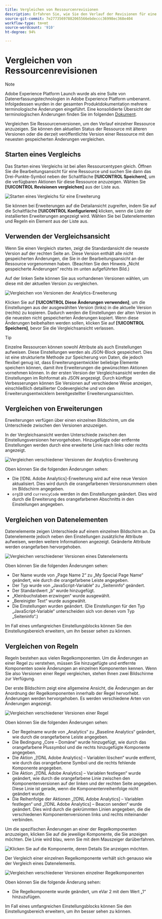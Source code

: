 ```yaml
---
title: Vergleichen von Ressourcenrevisionen
description: Erfahren Sie, wie Sie den Verlauf der Revisionen für eine Tag-Ressource in Adobe Experience Platform anzeigen können.
source-git-commit: 7e27735697882065566ebdeccc36998ec368e404
workflow-type: tm+mt
source-wordcount: '910'
ht-degree: 94%

---
```


# Vergleichen von Ressourcenrevisionen

>[!NOTE]
>
>Adobe Experience Platform Launch wurde als eine Suite von Datenerfassungstechnologien in Adobe Experience Platform umbenannt. Infolgedessen wurden in der gesamten Produktdokumentation mehrere terminologische Änderungen eingeführt. Eine konsolidierte Übersicht der terminologischen Änderungen finden Sie im folgenden [Dokument](../../term-updates.md).

Vergleichen Sie Ressourcenversionen, um den Verlauf einzelner Ressource anzuzeigen. Sie können den aktuellen Status der Ressource mit älteren Versionen oder die derzeit veröffentlichte Version einer Ressource mit den neuesten gespeicherten Änderungen vergleichen.

## Starten eines Vergleichs

Das Starten eines Vergleichs ist bei allen Ressourcentypen gleich. Öffnen Sie die Bearbeitungsansicht für eine Ressource und suchen Sie dann das Drei-Punkte-Symbol neben der Schaltfläche **[!UICONTROL Speichern]**, um die verfügbaren Aktionen für diese Ressource anzuzeigen. Wählen Sie **[!UICONTROL Revisionen vergleichen]** aus der Liste aus.

![Starten eines Vergleichs für eine Erweiterung](../../images/compare-initiate-extension.png)

Sie können bei Erweiterungen auf die Detailansicht zugreifen, indem Sie auf die Schaltfläche **[!UICONTROL Konfigurieren]** klicken, wenn die Liste der installierten Erweiterungen angezeigt wird. Wählen Sie bei Datenelementen und Regeln ein Element aus der Liste aus.

## Verwenden der Vergleichsansicht

Wenn Sie einen Vergleich starten, zeigt die Standardansicht die neueste Version auf der rechten Seite an. Diese Version enthält alle nicht gespeicherten Änderungen, die Sie in der Bearbeitungsansicht an der Ressource vorgenommen haben. (Beachten Sie den Hinweis „Nicht gespeicherte Änderungen“ rechts im unten aufgeführten Bild.)

Auf der linken Seite können Sie aus vorhandenen Versionen wählen, um diese mit der aktuellen Version zu vergleichen.

![Vergleichen von Versionen der Analytics-Erweiterung](../../images/compare-interpret-extension.png)

Klicken Sie auf **[!UICONTROL Diese Änderungen verwenden]**, um die Einstellungen aus der ausgewählten Version (links) in die aktuelle Version (rechts) zu kopieren. Dadurch werden die Einstellungen der alten Version in die neuesten nicht gespeicherten Änderungen kopiert. Wenn diese Änderungen beibehalten werden sollen, klicken Sie auf **[!UICONTROL Speichern]**, bevor Sie die Vergleichsansicht verlassen.

>[!TIP]
>Einzelne Ressourcen können sowohl Attribute als auch Einstellungen aufweisen. Diese Einstellungen werden als JSON-Block gespeichert. Dies ist eine strukturierte Methode zur Speicherung von Daten, die jedoch flexibel genug ist, dass Erweiterungsentwickler beliebige Elemente speichern können, damit ihre Erweiterungen die gewünschten Aktionen vornehmen können.
>In der ersten Version der Vergleichsansicht werden die Einstellungen im Rohformat als JSON angezeigt. Durch künftige Verbesserungen können Sie Versionen auf verschiedene Weise anzeigen, einschließlich detaillierter Codevergleiche und von den Erweiterungsentwicklern bereitgestellter Erweiterungsansichten.

## Vergleichen von Erweiterungen

Erweiterungen verfügen über einen einzelnen Bildschirm, um die Unterschiede zwischen den Versionen anzuzeigen.

In der Vergleichsansicht werden Unterschiede zwischen den Einstellungsversionen hervorgehoben. Hinzugefügte oder entfernte Einstellungen werden durch eine erweiterte Linie nach links oder rechts angezeigt.

![Vergleichen verschiedener Versionen der Analytics-Erweiterung](../../images/compare-extension.png)

Oben können Sie die folgenden Änderungen sehen:

* Die [!DNL Adobe Analytics]-Erweiterung wird auf eine neue Version aktualisiert. Dies wird durch die orangefarbenen Versionsnummern oben im Bildschirm angegeben.
* `orgID` und `currencyCode` werden in den Einstellungen geändert. Dies wird durch die Erweiterung des orangefarbenen Abschnitts in den Einstellungen angegeben.

## Vergleichen von Datenelementen

Datenelemente zeigen Unterschiede auf einem einzelnen Bildschirm an. Da Datenelemente jedoch neben den Einstellungen zusätzliche Attribute aufweisen, werden weitere Informationen angezeigt. Geänderte Attribute werden orangefarben hervorgehoben.

![Vergleichen verschiedener Versionen eines Datenelements](../../images/compare-data-element.png)

Oben können Sie die folgenden Änderungen sehen:

* Der Name wurde von „Page Name 2“ zu „My Special Page Name“ geändert, wie durch die orangefarbene Leiste angegeben.
* Der Typ wurde von „JavaScript-Variable“ zu „Seiteninfo“ geändert.
* Der Standardwert „b“ wurde hinzugefügt.
* „Kleinbuchstaben erzwingen“ wurde ausgewählt.
* „Bereinigter Text“ wurde ausgewählt.
* Die Einstellungen wurden geändert. (Die Einstellungen für den Typ „JavaScript-Variable“ unterscheiden sich von denen vom Typ „Seiteninfo“.)

Im Fall eines umfangreichen Einstellungsblocks können Sie den Einstellungsbereich erweitern, um ihn besser sehen zu können.

## Vergleichen von Regeln

Regeln bestehen aus vielen Regelkomponenten. Um die Änderungen an einer Regel zu verstehen, müssen Sie hinzugefügte und entfernte Komponenten sowie Änderungen an einzelnen Komponenten kennen. Wenn Sie also Versionen einer Regel vergleichen, stehen Ihnen zwei Bildschirme zur Verfügung.

Der erste Bildschirm zeigt eine allgemeine Ansicht, die Änderungen an der Anordnung der Regelkomponenten innerhalb der Regel hervorhebt. Änderungen werden hervorgehoben. Es werden verschiedene Arten von Änderungen angezeigt.

![Vergleichen verschiedener Versionen einer Regel](../../images/compare-rule.png)

Oben können Sie die folgenden Änderungen sehen:

* Der Regelname wurde von „Analytics“ zu „Baseline Analytics“ geändert, wie durch die orangefarbene Leiste angegeben.
* Die Bedingung „Core – Domäne“ wurde hinzugefügt, wie durch das orangefarbene Plussymbol und die rechts hinzugefügte Komponente angegeben.
* Die Aktion „[!DNL Adobe Analytics] – Variablen löschen“ wurde entfernt, wie durch das orangefarbene Symbol und die rechts fehlende Komponente angegeben.
* Die Aktion „[!DNL Adobe Analytics] – Variablen festlegen“ wurde geändert, wie durch die orangefarbene Linie zwischen den Komponentenversionen auf der linken und der rechten Seite angegeben. Diese Linie ist gerade, wenn die Komponentenreihenfolge nicht geändert wurde.
* Die Reihenfolge der Aktionen „[!DNL Adobe Analytics] – Variablen festlegen“ und „[!DNL Adobe Analytics] – Beacon senden“ wurde geändert. Dies wird durch die gekrümmten Linien angegeben, die die verschiedenen Komponentenversionen links und rechts miteinander verbinden.

Um die spezifischen Änderungen an einer der Regelkomponenten anzuzeigen, klicken Sie auf die jeweilige Komponente, die Sie anzeigen möchten.  Die Linie wird blau, wenn Sie mit dem Mauszeiger darüberfahren.

![Klicken Sie auf die Komponente, deren Details Sie anzeigen möchten.](../../images/compare-rule-component-click.png)

Der Vergleich einer einzelnen Regelkomponente verhält sich genauso wie der Vergleich eines Datenelements.

![Vergleichen verschiedener Versionen einzelner Regelkomponenten](../../images/compare-rule-component.png)

Oben können Sie die folgende Änderung sehen:

* Die Regelkomponente wurde geändert, um eVar 2 mit dem Wert „1“ hinzuzufügen.

Im Fall eines umfangreichen Einstellungsblocks können Sie den Einstellungsbereich erweitern, um ihn besser sehen zu können.
